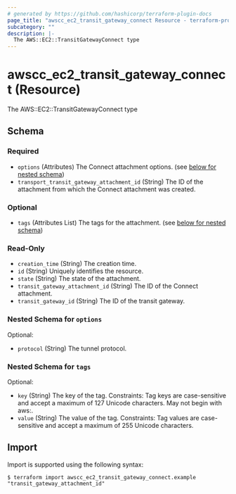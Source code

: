 ```yaml
---
# generated by https://github.com/hashicorp/terraform-plugin-docs
page_title: "awscc_ec2_transit_gateway_connect Resource - terraform-provider-awscc"
subcategory: ""
description: |-
  The AWS::EC2::TransitGatewayConnect type
---
```


# awscc_ec2_transit_gateway_connect (Resource)

The AWS::EC2::TransitGatewayConnect type



<!-- schema generated by tfplugindocs -->
## Schema

### Required

- `options` (Attributes) The Connect attachment options. (see [below for nested schema](#nestedatt--options))
- `transport_transit_gateway_attachment_id` (String) The ID of the attachment from which the Connect attachment was created.

### Optional

- `tags` (Attributes List) The tags for the attachment. (see [below for nested schema](#nestedatt--tags))

### Read-Only

- `creation_time` (String) The creation time.
- `id` (String) Uniquely identifies the resource.
- `state` (String) The state of the attachment.
- `transit_gateway_attachment_id` (String) The ID of the Connect attachment.
- `transit_gateway_id` (String) The ID of the transit gateway.

<a id="nestedatt--options"></a>
### Nested Schema for `options`

Optional:

- `protocol` (String) The tunnel protocol.


<a id="nestedatt--tags"></a>
### Nested Schema for `tags`

Optional:

- `key` (String) The key of the tag. Constraints: Tag keys are case-sensitive and accept a maximum of 127 Unicode characters. May not begin with aws:.
- `value` (String) The value of the tag. Constraints: Tag values are case-sensitive and accept a maximum of 255 Unicode characters.

## Import

Import is supported using the following syntax:

```shell
$ terraform import awscc_ec2_transit_gateway_connect.example "transit_gateway_attachment_id"
```
